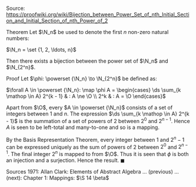 # 

Source: https://proofwiki.org/wiki/Bijection_between_Power_Set_of_nth_Initial_Section_and_Initial_Section_of_nth_Power_of_2

Theorem
Let $\N_n$ be used to denote the first $n$ non-zero natural numbers:

$\N_n = \set {1, 2, \ldots, n}$

Then there exists a bijection between the power set of $\N_n$ and $\N_{2^n}$.


Proof
Let $\phi: \powerset {\N_n} \to \N_{2^n}$ be defined as:

$\forall A \in \powerset {\N_n}: \map \phi A = \begin{cases} \ds \sum_{k \mathop \in A} 2^{k - 1} & : A \ne \O \\ 2^k & : A = \O \end{cases}$

Apart from $\O$, every $A \in \powerset {\N_n}$ consists of a set of integers between $1$ and $n$.
The expression $\ds \sum_{k \mathop \in A} 2^{k - 1}$ is the summation of a set of powers of $2$ between $2^0$ and $2^{n - 1}$.
Hence $A$ is seen to be left-total and many-to-one and so is a mapping.

By the Basis Representation Theorem, every integer between $1$ and $2^n - 1$ can be expressed uniquely as the sum of powers of $2$ between $2^0$ and $2^{n - 1}$.
The final integer $2^n$ is mapped to from $\O$.
Thus it is seen that $\phi$ is both an injection and a surjection.
Hence the result.
$\blacksquare$


Sources
1971: Allan Clark: Elements of Abstract Algebra ... (previous) ... (next): Chapter $1$: Mappings: $\S 14 \beta$




